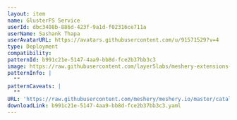 ```yaml
---
layout: item
name: GlusterFS Service
userId: dbc3408b-886d-423f-9a1d-f02316ce711a
userName: Sashank Thapa
userAvatarURL: https://avatars.githubusercontent.com/u/91571529?v=4
type: Deployment
compatibility: 
patternId: b991c21e-5147-4aa9-bb8d-fce2b37bb3c3
image: https://raw.githubusercontent.com/layer5labs/meshery-extensions-packages/master/action-assets/design-assets/b991c21e-5147-4aa9-bb8d-fce2b37bb3c3-light.png,https://raw.githubusercontent.com/layer5labs/meshery-extensions-packages/master/action-assets/design-assets/b991c21e-5147-4aa9-bb8d-fce2b37bb3c3-dark.png
patternInfo: |
  ""
patternCaveats: |
  ""
URL: 'https://raw.githubusercontent.com/meshery/meshery.io/master/catalog/b991c21e-5147-4aa9-bb8d-fce2b37bb3c3.yaml'
downloadLink: b991c21e-5147-4aa9-bb8d-fce2b37bb3c3.yaml
---
```

